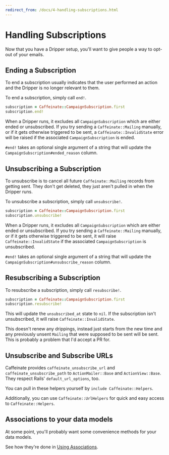```yaml
---
redirect_from: /docs/4-handling-subscriptions.html
---
```


# Handling Subscriptions

Now that you have a Dripper setup, you'll want to give people a way to opt-out of your emails.

## Ending a Subscription

To end a subscription usually indicates that the user performed an action and the Dripper is no longer relevant to them.

To end a subscription, simply call `end!`. 

```ruby 
subscription = Caffeinate::CampaignSubscription.first
subscription.end!
```

When a Dripper runs, it excludes all `CampaignSubscription` which are either ended or unsubscribed. If you try sending a 
`Caffeinate::Mailing` manually, or if it gets otherwise triggered to be sent, a `Caffeinate::InvalidState` 
error will be raised if the associated `CampaignSubscription` is ended.

`#end!` takes an optional single argument of a string that will update the `CampaignSubscription#ended_reason` column.
 
## Unsubscribing a Subscription

To unsubscribe is to cancel all future `Caffeinate::Mailing` records from getting sent. They don't get deleted, they 
just aren't pulled in when the Dripper runs. 

To unsubscribe a subscription, simply call `unsubscribe!`. 

```ruby 
subscription = Caffeinate::CampaignSubscription.first
subscription.unsubscribe!
```

When a Dripper runs, it excludes all `CampaignSubscription` which are either ended or unsubscribed. If you try sending a 
`Caffeinate::Mailing` manually, or if it gets otherwise triggered to be sent, it will raise 
`Caffeinate::InvalidState` if the associated `CampaignSubscription` is unsubscribed.

`#end!` takes an optional single argument of a string that will update the `CampaignSubscription#unsubscribe_reason` column.

## Resubscribing a Subscription

To resubscribe a subscription, simply call `resubscribe!`. 

```ruby 
subscription = Caffeinate::CampaignSubscription.first
subscription.resubscribe!
```

This will update the `unsubscribed_at` state to `nil`. If the subscription isn't unsubscribed, it will raise
`Caffeinate::InvalidState`.

This doesn't renew any drippings, instead just starts from the new time and any previously unsent `Mailing` that were 
supposed to be sent will be sent. This is probably a problem that I'd accept a PR for.

## Unsubscribe and Subscribe URLs

Caffeinate provides `caffeinate_unsubscribe_url` and `caffeinate_unsubscribe_path` to `ActionMailer::Base`
and `ActionView::Base`. They respect Rails' `default_url_options`, too.

You can pull in these helpers yourself by `include Caffeinate::Helpers`.

Additionally, you can use `Caffeinate::UrlHelpers` for quick and easy access to `Caffeinate::Helpers`.

## Associations to your data models

At some point, you'll probably want some convenience methods for your data models.

See how they're done in [Using Associations](3-using-associations.md).

